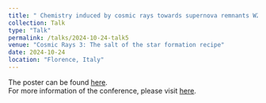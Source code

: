 ```yaml
---
title: " Chemistry induced by cosmic rays towards supernova remnants W28 and 3C391"
collection: Talk
type: "Talk"
permalink: /talks/2024-10-24-talk5
venue: "Cosmic Rays 3: The salt of the star formation recipe"
date: 2024-10-24
location: "Florence, Italy"
---
```


The poster can be found [here](https://tty1105.github.io/files/2024-10-talk.pdf). <br>
For more information of the conference, please visit [here](https://www.arcetri.inaf.it/cosmicrays3/).
